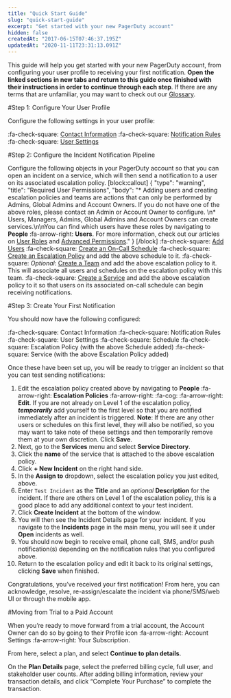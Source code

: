 ```yaml
---
title: "Quick Start Guide"
slug: "quick-start-guide"
excerpt: "Get started with your new PagerDuty account"
hidden: false
createdAt: "2017-06-15T07:46:37.195Z"
updatedAt: "2020-11-11T23:31:13.091Z"
---
```

This guide will help you get started with your new PagerDuty account, from configuring your user profile to receiving your first notification. **Open the linked sections in new tabs and return to this guide once finished with their instructions in order to continue through each step**. If there are any terms that are unfamiliar, you may want to check out our [Glossary](doc:glossary).

#Step 1: Configure Your User Profile

Configure the following settings in your user profile:

:fa-check-square: [Contact Information](https://support.pagerduty.com/docs/configuring-a-user-profile#section-contact-information)
:fa-check-square: [Notification Rules](https://support.pagerduty.com/docs/configuring-a-user-profile#section-notification-rules)
:fa-check-square: [User Settings](https://support.pagerduty.com/docs/configuring-a-user-profile#section-user-settings)

#Step 2: Configure the Incident Notification Pipeline

Configure the following objects in your PagerDuty account so that you can open an incident on a service, which will then send a notification to a user on its associated escalation policy.
[block:callout]
{
  "type": "warning",
  "title": "Required User Permissions",
  "body": "* Adding users and creating escalation policies and teams are actions that can only be performed by Admins, Global Admins and Account Owners. If you do not have one of the above roles, please contact an Admin or Account Owner to configure. \n* Users, Managers, Admins, Global Admins and Account Owners can create services.\n\nYou can find which users have these roles by navigating to **People** :fa-arrow-right: **Users**. For more information, check out our articles on [User Roles](https://support.pagerduty.com/docs/user-roles) and [Advanced Permissions](https://support.pagerduty.com/docs/advanced-permissions)."
}
[/block]
:fa-check-square: [Add Users](https://support.pagerduty.com/docs/users)
:fa-check-square: [Create an On-Call Schedule](https://support.pagerduty.com/docs/schedules#section-create-a-schedule)
:fa-check-square: [Create an Escalation Policy](https://support.pagerduty.com/docs/escalation-policies#section-create-an-escalation-policy) and add the above schedule to it. 
:fa-check-square: *Optional*: [Create a Team](https://support.pagerduty.com/docs/teams#section-create-a-team) and add the above escalation policy to it. This will associate all users and schedules on the escalation policy with this team. 
:fa-check-square: [Create a Service](https://support.pagerduty.com/docs/services-and-integrations#section-create-a-new-service) and add the above escalation policy to it so that users on its associated on-call schedule can begin receiving notifications. 

#Step 3: Create Your First Notification

You should now have the following configured:

:fa-check-square: Contact Information
:fa-check-square: Notification Rules
:fa-check-square: User Settings
:fa-check-square: Schedule
:fa-check-square: Escalation Policy (with the above Schedule added)
:fa-check-square: Service (with the above Escalation Policy added)

Once these have been set up, you will be ready to trigger an incident so that you can test sending notifications:

1. Edit the escalation policy created above by navigating to **People** :fa-arrow-right: **Escalation Policies** :fa-arrow-right: :fa-cog: :fa-arrow-right: **Edit**. If you are not already on Level 1 of the escalation policy, ***temporarily*** add yourself to the first level so that you are notified immediately after an incident is triggered. **Note**: If there are any other users or schedules on this first level, they will also be notified, so you may want to take note of these settings and then temporarily remove them at your own discretion. Click **Save**. 
2. Next, go to the **Services** menu and select **Service Directory**.
3. Click the **name** of the service that is attached to the above escalation policy. 
4. Click **+ New Incident** on the right hand side.
5. In the **Assign to** dropdown, select the escalation policy you just edited, above. 
6. Enter `Test Incident` as the **Title** and an *optional* **Description** for the incident. If there are others on Level 1 of the escalation policy, this is a good place to add any additional context to your test incident. 
7. Click **Create Incident** at the bottom of the window.
8. You will then see the Incident Details page for your incident. If you navigate to the **Incidents** page in the main menu, you will see it under **Open** incidents as well.
9. You should now begin to receive email, phone call, SMS, and/or push notification(s) depending on the notification rules that you configured above.
10. Return to the escalation policy and edit it back to its original settings, clicking **Save** when finished. 

Congratulations, you’ve received your first notification! From here, you can acknowledge, resolve, re-assign/escalate the incident via phone/SMS/web UI or through the mobile app.

#Moving from Trial to a Paid Account

When you’re ready to move forward from a trial account, the Account Owner can do so by going to their Profile icon :fa-arrow-right: Account Settings :fa-arrow-right: Your Subscription.

From here, select a plan, and select **Continue to plan details**.

On the **Plan Details** page, select the preferred billing cycle, full user, and stakeholder user counts. After adding billing information, review your transaction details, and click “Complete Your Purchase” to complete the transaction.